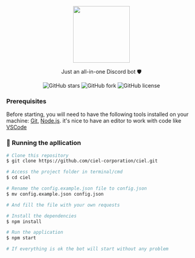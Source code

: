 <p align="center">
  <a href="https://discord.gg/xzNqcwy8Su">
    <img src="https://imgur.com/i5aDEEO.png" height="150" width= alt="Ciel" />
  </a>
</p>

<p align="center">Just an all-in-one Discord bot 🛡️</>
<div align="center">
  <img alt="GitHub stars" src="https://img.shields.io/github/stars/ciel-corporation/ciel?color=informational">
  <img alt="GitHub fork" src="https://img.shields.io/github/forks/ciel-corporation/ciel?color=informational">
  <img alt="GitHub license" src="https://img.shields.io/github/license/ciel-corporation/ciel?color=informational">
</div>

### Prerequisites

Before starting, you will need to have the following tools installed on your machine: [Git](https://git-scm.com), [Node.js](https://nodejs.org/en/). it's nice to have an editor to work with code like [VSCode](https://code.visualstudio.com/)

### 🎲 Running the apllication

```bash
# Clone this repository
$ git clone https://github.com/ciel-corporation/ciel.git

# Access the project folder in terminal/cmd
$ cd ciel

# Rename the config.example.json file to config.json
$ mv config.example.json config.json

# And fill the file with your own requests

# Install the dependencies
$ npm install

# Run the application
$ npm start

# If everything is ok the bot will start without any problem
```

